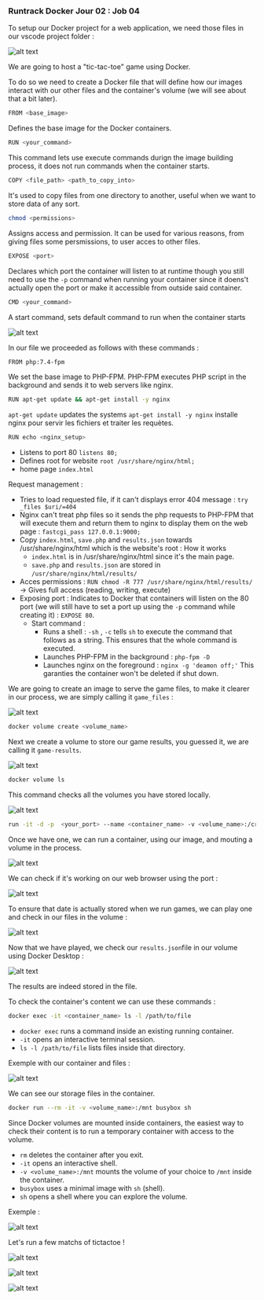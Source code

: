 ### Runtrack Docker Jour 02 : Job 04

To setup our Docker project for a web application, we need those files in our vscode project folder :

![alt text](image/project_setup.png)


We are going to host a "tic-tac-toe" game using Docker. 

To do so we need to create a Docker file that will define how our images interact with our other files and the container's volume (we will see about that a bit later). 

```sh
FROM <base_image>
```
Defines the base image for the Docker containers. 

```sh
RUN <your_command>
```
This command lets use execute commands durign the image building process, it does not run commands when the container starts.

```sh
COPY <file_path> <path_to_copy_into>
```

It's used to copy files from one directory to another, useful when we want to store data of any sort. 

```sh
chmod <permissions>
```

Assigns access and permission. It can be used for various reasons, from giving files some persmissions, to user acces to other files.

```sh
EXPOSE <port>
```

Declares which port the container will listen to at runtime though you still need to use the `-p` command when running your container since it doens't actually open the port or make it accessible from outside said container. 

```sh
CMD <your_command>
```

A start command, sets default command to run when the container starts

![alt text](image/Dockerfile.png)

In our file we proceeded as follows with these commands :

```sh
FROM php:7.4-fpm
```

We set the base image to PHP-FPM. PHP-FPM executes PHP script in the background and sends it to web servers like nginx.

```sh
RUN apt-get update && apt-get install -y nginx
```

`apt-get update` updates the systems  `apt-get install -y nginx` installe nginx pour servir les fichiers et traiter les requètes.

```sh
RUN echo <nginx_setup>
```

* Listens to port 80 `listens 80;`
* Defines root for website `root /usr/share/nginx/html;`
* home page `index.html`
  
Request management :
* Tries to load requested file, if it can't displays error 404 message : `try _files $uri/=404`
* Nginx can't treat php files so it sends the php requests to PHP-FPM that will execute them and return them to nginx to display them on the web page : `fastcgi_pass 127.0.0.1:9000;`
* Copy `index.html`, `save.php` and `results.json` towards /usr/share/nginx/html which is the website's root :
  How it works
  * `index.html` is in /usr/share/nginx/html since it's the main page.
  * `save.php` and `results.json` are stored in `/usr/share/nginx/html/results/`
* Acces permissions : `RUN chmod -R 777 /usr/share/nginx/html/results/` -> Gives full access (reading, writing, execute)
* Exposing port : Indicates to Docker that containers will listen on the 80 port (we will still have to set a port up using the `-p` command while creating it) : `EXPOSE 80`. 
  * Start command :
    *  Runs a shell : `-sh` , `-c` tells `sh` to execute the command that follows as a string. This ensures that the whole command is executed. 
    *  Launches PHP-FPM in the background : `php-fpm -D`
    *  Launches nginx on the foreground : `nginx -g 'deamon off;'` 
  This garanties the container won't be deleted if shut down.


We are going to create an image to serve the game files, to make it clearer in our process, we are simply calling it `game_files` :

![alt text](image/image_creation.png)

```sh
docker volume create <volume_name>
```

Next we create a volume to store our game results, you guessed it, we are calling it `game-results`.

![alt text](image/volume_creation.png)

```sh
docker volume ls
```

This command checks all the volumes you have stored locally. 

![alt text](image/docker_volume_ls.png)

```sh
run -it -d -p  <your_port> --name <container_name> -v <volume_name>:/creating/path/for/storage/ <image_name>
```

Once we have one, we can run a container, using our image, and mouting a volume in the process.

![alt text](image/run_container_w_volume.png)

We can check if it's working on our web browser using the port :

![alt text](image/checking_w_browser.png)

To ensure that date is actually stored when we run games, we can play one and check in our files in the volume :

![alt text](image/first_game.png) 

Now that we have played, we check our `results.json`file in our volume using Docker Desktop : 

![alt text](image/results_dockerdesktop.png)

The results are indeed stored in the file. 

To check the container's content we can use these commands :

```sh
docker exec -it <container_name> ls -l /path/to/file
```

* `docker exec` runs a command inside an existing running container.
* `-it` opens an interactive terminal session.
* `ls -l /path/to/file` lists files inside that directory.


Exemple with our container and files :

![alt text](image/checking_container_content.png)

We can see our storage files in the container. 

```sh
docker run --rm -it -v <volume_name>:/mnt busybox sh
```

Since Docker volumes are mounted inside containers, the easiest way to check their content is to run a temporary container with access to the volume.

* `rm` deletes the container after you exit.
* `-it` opens an interactive shell.
* `-v <volume_name>:/mnt` mounts the volume of your choice to `/mnt` inside the container.
* `busybox` uses a minimal image with `sh` (shell).
* `sh` opens a shell where you can explore the volume. 

Exemple : 

![alt text](image/checking_volume_files.png)

Let's run a few matchs of tictactoe !

![alt text](image/Xs_win.png)

![alt text](image/Os_win.png)

![alt text](image/draw.png)